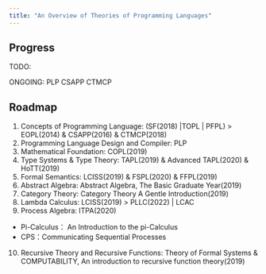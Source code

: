 ```yaml
---
title: "An Overview of Theories of Programming Languages"
---
```




## Progress
TODO: 

ONGOING: PLP CSAPP CTMCP

## Roadmap
1. Concepts of Programming Language: (SF(2018) \|TOPL \| PFPL) > EOPL(2014) & CSAPP(2016) & CTMCP(2018)
2. Programming Language Design and Compiler: PLP
2. Mathematical Foundation: COPL(2019)
3. Type Systems & Type Theory: TAPL(2019) & Advanced TAPL(2020) & HoTT(2019)
4. Formal Semantics: LCISS(2019) & FSPL(2020) & FFPL(2019)
5. Abstract Algebra: Abstract Algebra, The Basic Graduate Year(2019)
6. Category Theory: Category Theory A Gentle Introduction(2019)
7. Lambda Calculus: LCISS(2019) > PLLC(2022) \| LCAC
8. Process Algebra: ITPA(2020)
  - Pi-Calculus： An Introduction to the pi-Calculus
  - CPS：Communicating Sequential Processes
10. Recursive Theory and Recursive Functions: Theory of Formal Systems & COMPUTABILITY, An introduction to recursive function theory(2019)


